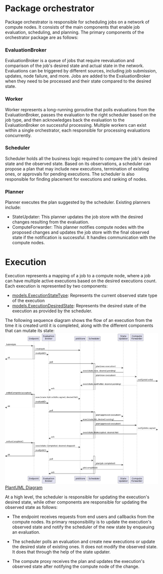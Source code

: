 # Package orchestrator

Package orchestrator is responsible for scheduling jobs on a network of compute nodes. It consists of the main components that enable job evaluation, scheduling, and planning. The primary components of the orchestrator package are as follows:

### EvaluationBroker

EvaluationBroker is a queue of jobs that require reevaluation and comparison of the job's desired state and actual state in the network. Evaluations can be triggered by different sources, including job submission, updates, node failure, and more. Jobs are added to the EvaluationBroker when they need to be processed and their state compared to the desired state.

### Worker

Worker represents a long-running goroutine that polls evaluations from the EvaluationBroker, passes the evaluation to the right scheduler based on the job type, and then acknowledges back the evaluation to the EvaluationBroker on successful processing. Multiple workers can exist within a single orchestrator, each responsible for processing evaluations concurrently.

### Scheduler

Scheduler holds all the business logic required to compare the job's desired state and the observed state. Based on its observations, a scheduler can propose a plan that may include new executions, termination of existing ones, or approvals for pending executions. The scheduler is also responsible for finding placement for executions and ranking of nodes.

### Planner

Planner executes the plan suggested by the scheduler. Existing planners include:
- StateUpdater: This planner updates the job store with the desired changes resulting from the evaluation.
- ComputeForwarder: This planner notifies compute nodes with the proposed changes and updates the job store with the final observed state if the notification is successful. It handles communication with the compute nodes.

# Execution

Execution represents a mapping of a job to a compute node, where a job can have multiple active executions based on the desired executions count. Each execution is represented by two components:
- [models.ExecutionStateType](/pkg/model/execution_state.go): Represents the current observed state type of the execution
- [models.ExecutionDesiredState](/pkg/model/execution_state.go): Represents the desired state of the execution as provided by the scheduler.

The following sequence diagram shows the flow of an execution from the time it is created until it is completed, along with the different components that can mutate its state:
![img.png](../../docs/static/img/architecture/orchestrator-execution-lc.png)
[PlantUML Diagram](https://www.plantuml.com/plantuml/png/hPBBhjiW48RtF0KwArlgUG5KLN5waTf55eswouR0jAN1W33aylOTNDl4JfqSIzaam7mpyy_yNZM1-n1hJHp-Aw4SDu6-V3RIMMN22-KDXUuoGOvSHnwKDJkpzlO0_X-CpsFmczrlW_NGXfjq6iUtuZV8gBlyfhzDeC03xCmF9tdeoVJKFOpXZxPsCU5Vh3znBxi4v-tvGWXv_J2CnEWsxciLK2FX8gWZ5ilpzWUA6QrmHeK7H10V1TFGhFqj_jZzrqybUVzA1u1HUo0IRkkJb87vUMX6dTKwIydR64x8ZqR75CrDOU14uGmY9aTASara-IrHj3662U-eX4PvaCoX9cL-bUCsxSB-NxyD9OPHOuFwUQcQ0svxhMGEtVOSe7kTyqAv6Erj8AOUMeCba-aQ0XHS2701PFdOqJbvLLSYoznKvTiTdpVycOvpvxmzWbnc-wRAG_bepBphqnwprkU5tJL_Tg-Bd9yO_psQmVZbXdUfru8GSWxaSzo-7M3s0tZaDlQbefSxQpHIHQOMRNQ5kcEj_m80)

At a high level, the scheduler is responsible for updating the execution's desired state, while other components are responsible for updating the observed state as follows:
- The endpoint receives requests from end users and callbacks from the compute nodes. Its primary responsibility is to update the execution's observed state and notify the scheduler of the new state by enqueuing an evaluation.

- The scheduler polls an evaluation and create new executions or update the desired state of existing ones. It does not modify the observed state. It does that through the help of the state updater.

- The compute proxy receives the plan and updates the execution's observed state after notifying the compute node of the change.
